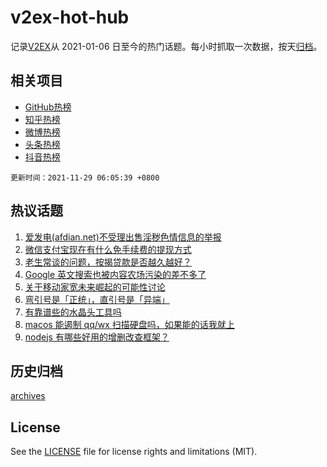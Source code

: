 # v2ex-hot-hub

 记录[V2EX](https://www.v2ex.com/)从 2021-01-06 日至今的热门话题。每小时抓取一次数据，按天[归档](archives)。
 
 ## 相关项目

- [GitHub热榜](https://github.com/lonnyzhang423/github-hot-hub)
- [知乎热榜](https://github.com/lonnyzhang423/zhihu-hot-hub)
- [微博热榜](https://github.com/lonnyzhang423/weibo-hot-hub)
- [头条热榜](https://github.com/lonnyzhang423/toutiao-hot-hub)
- [抖音热榜](https://github.com/lonnyzhang423/douyin-hot-hub)


 `更新时间：2021-11-29 06:05:39 +0800`

## 热议话题

1. [爱发电(afdian.net)不受理出售淫秽色情信息的举报](https://www.v2ex.com/t/818534)
1. [微信支付宝现在有什么免手续费的提现方式](https://www.v2ex.com/t/818482)
1. [老生常谈的问题，按揭贷款是否越久越好？](https://www.v2ex.com/t/818508)
1. [Google 英文搜索也被内容农场污染的差不多了](https://www.v2ex.com/t/818561)
1. [关于移动家宽未来崛起的可能性讨论](https://www.v2ex.com/t/818568)
1. [弯引号是「正统」，直引号是「异端」](https://www.v2ex.com/t/818465)
1. [有靠谱些的水晶头工具吗](https://www.v2ex.com/t/818472)
1. [macos 能遏制 qq/wx 扫描硬盘吗，如果能的话我就上](https://www.v2ex.com/t/818560)
1. [nodejs 有哪些好用的增删改查框架？](https://www.v2ex.com/t/818494)

## 历史归档

[archives](archives)

## License

See the [LICENSE](LICENSE) file for license rights and limitations (MIT).
